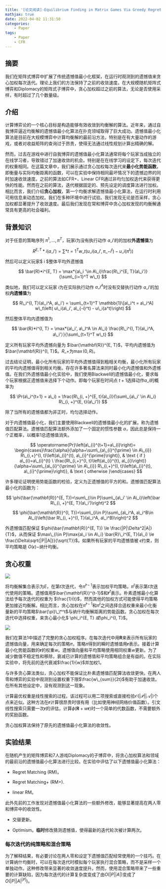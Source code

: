 ```yaml
---
title: '[论文阅读]-Equilibrium Finding in Matrix Games Via Greedy Regret Minimization'
mathjax: true
date: 2022-04-02 11:31:50
categories:
    - Paper
tags:
    - Paper
    - CFR
---
```


## 摘要

我们在矩阵式博弈中扩展了传统遗憾值最小化框架，在运行时观测到的遗憾值来贪心加权每次迭代。理论上我们的方法保持了之前的收敛速度。在大规模随机矩阵式博弈和Diplomacy的矩阵式子博弈中，贪心加权超过之前的算法，无论是否使用采样，有时超过了几个数量级。

## 介绍

计算博弈论的一个核心目标是构造能够有效收敛到均衡解的算法。近年来，通过自我博弈逼近均衡解的遗憾值最小化算法在扑克领域取得了巨大成功。遗憾值最小化算法是目前在大规模博弈中计算均衡解的最前沿方法，特别是在有大量动作的游戏，或者对收益矩阵的查询过于昂贵，使得无法通过线性规划计算出精确的解。

然而，过去在游戏中进行自我博弈的遗憾值最小化算法通常将每个玩家当成独立的在线学习者，导致错过了加速收敛的机会。特别是在在线学习的设定下，每次迭代的权重相同。在这篇文章中，我们展示通过贪心加权每次迭代来**最小化势能函数**，即衡量与实际均衡距离的函数，可以在实验中保持相同最坏情况下的遗憾边界的同时加速收敛速度。之前的算法如CFR+、Linear CFR通过非均匀加权迭代来获得更快的性能。然而在之前的算法，迭代根据固定的、预先设定的调度算法进行加权。相比而言，我们介绍**贪心加权**，第一个均衡求解遗憾值最小化算法，在运行时利用可用信息来动态加权。我们在多种环境中进行试验。我们发现无论是否采样，贪心加权都显著提升了收敛速度。最后我们发现在常和博弈中贪心加权发现的均衡解通常具有更高的社会福利。

## 背景知识

对于任意的策略序列 $\pi^1, ...,\pi^T$，玩家$i$为没有执行动作 $a\_i'$的的加权**外遗憾值**为

$$
R^{E, T} *i(a\_i ') = \sum*{t=1}^T w\_t\left(u\_i(a\_i ', \pi\_{-i}^t ) - u\_i(\pi^t)\right)
$$

然后可以定义玩家$ i  $整体平均外遗憾值

$$
\bar{R}*i^{E, T} = \max*{a\_i '\in A\_i}\frac{R\_i^{E, T}(a\_i')}{\sum\_{i=1}^T w\_t}
$$

类似地，我们可以定义玩家 $i$为在实际执行动作 $a\_i^A$时没有交替执行动作 $a\_i'$的加权**内遗憾值**为

$$
R\_i^{I, T}(a\_i^A, a\_i') = \sum\_{t=1}^T \mathbb{1}\[a\_i^t = a\_i^A] w\_t\left( u\_i(a\_i', a\_{-i}^t) - u\_i(a^t)\right)
$$

然后整体平均内遗憾值为

$$
\bar{R}*i^{I, T} = \max*{a\_i', a\_I^A \in A\_i} \frac{R\_i^{I, T}(a\_i^A, a\_i'）}{\sum\_{t=1}^T w\_t}
$$

定义所有玩家平均外遗憾向量为  $\bar{\mathbf{R}}^{E, T}$，平均内遗憾值为$\bar{\mathbf{R}}^{I, T}$。$R\_+$为$\max(0, R)$。

过去结论证明，最小化所有玩家的平均外遗憾值得到粗相关均衡，最小化所有玩家的平均内遗憾值得到相关均衡。存在许多著名算法来同时最小化内遗憾值和外遗憾值。在我们外遗憾值最小化实验中，我们使用Blackwell的遗憾值最小化，要求每个玩家根据正遗憾值来选择下个动作。即每个玩家在时间点 $t+1$选择动作$a\_i$的概率为

$$
\Pr(a\_i^{t+1} = a\_i) = \frac{R\_{i, +}^{E, t}(a\_i)}{\sum\_{a\_i' \in A\_i} R\_{i, +}^{E, t}(a\_i')}
$$

除了当所有的遗憾值都为非正时，均匀选择动作。

对于内遗憾值最小化，我们主要使用Blackwell的遗憾值最小化的扩展，称为遗憾值匹配算法。遗憾值匹配算法额外添加了一个固定的惯性参数 $\alpha$，因此总是保持一个正概率，以概率1总遗憾值消失。

$$
\operatorname{Pr}\left(a\_{i}^{t+1}=a\_{i}\right)= \begin{cases}\frac{\alpha}{\alpha+\sum\_{a\_{i}^{\prime} \in A\_{i}} R\_{i,+}^{I, t}\left(a\_{i}^{t}, a\_{i}^{\prime}\right)}, & \text { if } a\_{i}=a\_{i}^{t} \ \frac{R\_{i,+}^{I, t}\left(a\_{i}^{t}, a\_{i}\right)}{\alpha+\sum\_{a\_{i}^{\prime} \in A\_{i}} R\_{i,+}^{I, t}\left(a\_{i}^{t}, a\_{i}^{\prime}\right)}, & \text { otherwise }\end{cases}
$$

许多理论证明使用势能函数的检验，定义为正遗憾值的平方的和。遗憾值匹配算法最小化的函数为：

$$
\phi(\bar{\mathbf{R}}^{E, T})=\sum\_{i\in P}\sum\_{a\_i' \in A\_i}\left(\bar R\_{i, +}^{E, T}(a\_i')\right)^2
$$

$$
\phi(\bar{\mathbf{R}}^{I, T})=\sum\_{i\in P}\sum\_{a\_i^A, a\_i^B\in A\_i}\left(\bar R\_{i, +}^{I, T}(a\_i^A, a\_i^B)\right)^2
$$

外遗憾值匹配保证 $\phi(\bar{\mathbf{R}}^{E, T}) \le \frac{|P|\Delta^2|A|}{T}$，从而保证 $\max\_{i\in P}\max{a\_i \in A\_i} \bar{R}\_i^{E, T}(a\_i) \le \frac{\Delta\sqrt{|P||A|}}{\sqrt{T}}$。如果所有玩家的平均遗憾值被 $\epsilon$约束，则平均策略是 $O(\epsilon)-$纳什均衡。

## 贪心权重

![](https://s2.loli.net/2022/04/02/UNgmO7P1T8rJjZq.png)

将均衡解集合表示为$E$，在第$t$次迭代，令$\bar{\pi}^{t-1}$表示加权平均策略，$\pi^t$表示第$t$次迭代使用的策略。遗憾值用$\bar{\mathbf{R}}^{t-1}$和$\mathbf{r}^t$表示。朴素遗憾最小化算法给予每次迭代的权重为 $\frac{1}{t}$，然而其他的加权方式可能使得平均策略更加接近均衡解。相比而言，贪心加权在$\bar{\pi}^{t-1}$和$\pi^t$之间选择合适权重来最小化衡量新的平均策略$\bar{\pi}\_\*^t$与纳什均衡解距离的势能函数。贪心加权在每次迭代中选择权重，来贪心最小化$ \phi\_i^{E, T}  $或$\phi\_i^{I, T}$。

![](https://s2.loli.net/2022/04/02/Yw2HhBJkZsxO3m1.png)

我们在算法1中描述了完整的贪心加权程序。在每次迭代中用$\mathbf{R}$来表示所有玩家的遗憾值向量，用来确定每次的策略$\pi$，策略$\pi$得到的瞬时遗憾值用$\mathbf{r}$表示。接着计算最小化势能函数的$\mathbf{r}$的权重$w$。遗憾值向量和平均策略使用相同权重$w$更新。为了减少数值不稳定性和移除，衰减已计算的遗憾值和平均策略组合是有益的。在实际实验中，将先前的迭代衰减$\frac{1}{w}$并加权1。

与许多贪心算法类似，贪心加权不能保证比朴素遗憾值匹配算法收敛更快。在两人零和博弈的实验中观测到设置权重下限$\frac{w\_{sum}}{2t}$有助于加速收敛。在所有其他设定中，没有观测到这一现象。

计算最优权重是线性搜索的过程。该过程可以用二项搜索或直接检验$\mathcal{O}(|\mathcal{P}||\mathcal{A}|)$个点来近似。这种方法在$\mathbf{r}$计算很昂贵时很有用（比如使用神经网络价值函数）。引文线性搜索只需要一次$\mathbf{r}$的评估，计算$\phi(\mathbf{R} + w\mathbf{r})$时一个简单的代数函数，不需要额外的奖励函数。

贪心加权算法保持了原先的遗憾值最小化算法的收敛性。

## 实验结果

在随机产生的矩阵博弈和7人游戏Diplomacy的子博弈中，将贪心加权算法和领域的最前沿的遗憾值最小化算法进行比较。在实验中评估了以下遗憾值最小化算法：

*   Regret Matching (RM)。

*   Regret Matching+ (RM+).

*   linear RM。

此外先前的工作发现对遗憾值最小化算法的一些额外修改，能够显著提高在两人零和博弈中的收敛性。

*   交替更新。

*   Optimism。**临时**修改猜测遗憾值，使得最新的迭代轮次被计算两次。

### 每次迭代的纯策略和混合策略

为了解释结果，有必要讨论在两人零和设定下遗憾值匹配经常使用的一个技巧。在计算纳什均衡时，可以在每次迭代时模拟每个玩家执行混合策略，而不是采样一个单独动作。这种修改带来显著的收敛速度提升。然而，使用混合策略带来了一些重要的计算缺陷，因为每次迭代的计算复杂度变成了由$O(|P||A|)$变成了$O(|P||A|^{|P|})$。

